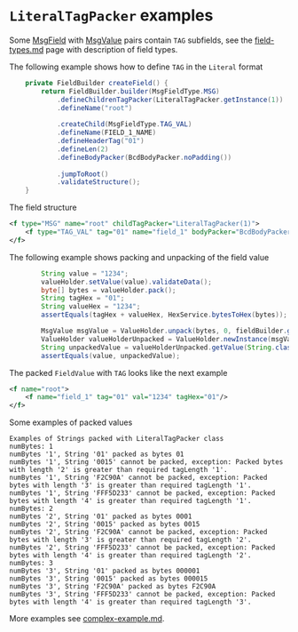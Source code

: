 # `LiteralTagPacker` examples

Some [MsgField](https://github.com/credibledoc/credible-doc/blob/master/iso-8583-packer/src/main/java/com/credibledoc/iso8583packer/message/MsgField.java)
with [MsgValue](https://github.com/credibledoc/credible-doc/blob/master/iso-8583-packer/src/main/java/com/credibledoc/iso8583packer/message/MsgValue.java)
pairs contain `TAG` subfields, see the [field-types.md](../field-types.md) page with description of field types.

The following example shows how to define `TAG` in the `Literal` format
```Java
    private FieldBuilder createField() {
        return FieldBuilder.builder(MsgFieldType.MSG)
            .defineChildrenTagPacker(LiteralTagPacker.getInstance(1))
            .defineName("root")
            
            .createChild(MsgFieldType.TAG_VAL)
            .defineName(FIELD_1_NAME)
            .defineHeaderTag("01")
            .defineLen(2)
            .defineBodyPacker(BcdBodyPacker.noPadding())
            
            .jumpToRoot()
            .validateStructure();
    }
```

The field structure
```XML
<f type="MSG" name="root" childTagPacker="LiteralTagPacker(1)">
    <f type="TAG_VAL" tag="01" name="field_1" bodyPacker="BcdBodyPacker" len="2"/>
</f>
```

The following example shows packing and unpacking of the field value
```Java
        String value = "1234";
        valueHolder.setValue(value).validateData();
        byte[] bytes = valueHolder.pack();
        String tagHex = "01";
        String valueHex = "1234";
        assertEquals(tagHex + valueHex, HexService.bytesToHex(bytes));

        MsgValue msgValue = ValueHolder.unpack(bytes, 0, fieldBuilder.getCurrentField());
        ValueHolder valueHolderUnpacked = ValueHolder.newInstance(msgValue, fieldBuilder.getCurrentField());
        String unpackedValue = valueHolderUnpacked.getValue(String.class);
        assertEquals(value, unpackedValue);
```

The packed `FieldValue` with `TAG` looks like the next example
```XML
<f name="root">
    <f name="field_1" tag="01" val="1234" tagHex="01"/>
</f>
```

Some examples of packed values
```
Examples of Strings packed with LiteralTagPacker class
numBytes: 1
numBytes '1', String '01' packed as bytes 01
numBytes '1', String '0015' cannot be packed, exception: Packed bytes with length '2' is greater than required tagLength '1'.
numBytes '1', String 'F2C90A' cannot be packed, exception: Packed bytes with length '3' is greater than required tagLength '1'.
numBytes '1', String 'FFF5D233' cannot be packed, exception: Packed bytes with length '4' is greater than required tagLength '1'.
numBytes: 2
numBytes '2', String '01' packed as bytes 0001
numBytes '2', String '0015' packed as bytes 0015
numBytes '2', String 'F2C90A' cannot be packed, exception: Packed bytes with length '3' is greater than required tagLength '2'.
numBytes '2', String 'FFF5D233' cannot be packed, exception: Packed bytes with length '4' is greater than required tagLength '2'.
numBytes: 3
numBytes '3', String '01' packed as bytes 000001
numBytes '3', String '0015' packed as bytes 000015
numBytes '3', String 'F2C90A' packed as bytes F2C90A
numBytes '3', String 'FFF5D233' cannot be packed, exception: Packed bytes with length '4' is greater than required tagLength '3'.
```

More examples see [complex-example.md](../complex-example.md).